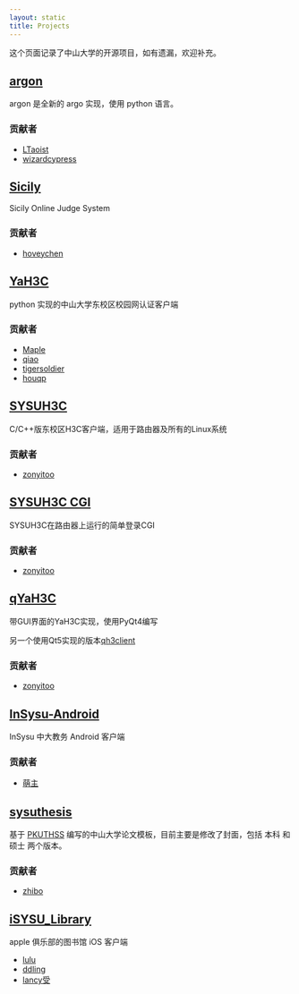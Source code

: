 ```yaml
---
layout: static
title: Projects
---
```


<div class="notice">
这个页面记录了中山大学的开源项目，如有遗漏，欢迎补充。
</div>

[argon](https://github.com/sysu/argon)
--------------------------------------

argon 是全新的 argo 实现，使用 python 语言。

### 贡献者

- [LTaoist](https://github.com/LTaoist)
- [wizardcypress](https://github.com/wizardcypress)

[Sicily](https://github.com/sysu/Sicily)
----------------------------------------

Sicily Online Judge System

### 贡献者

- [hoveychen](https://github.com/hoveychen)

[YaH3C](https://github.com/sysu/YaH3C)
--------------------------------------

python 实现的中山大学东校区校园网认证客户端

### 贡献者

- [Maple](https://github.com/humaiozuzu)
- [qiao](https://github.com/qiao)
- [tigersoldier](https://github.com/tigersoldier)
- [houqp](https://github.com/houqp)

[SYSUH3C](https://github.com/zonyitoo/sysuh3c)
----------------------------------------------

C/C++版东校区H3C客户端，适用于路由器及所有的Linux系统

### 贡献者

- [zonyitoo](https://github.com/zonyitoo)

[SYSUH3C CGI](https://github.com/zonyitoo/sysuh3c-cgi)
------------------------------------------------------

SYSUH3C在路由器上运行的简单登录CGI

### 贡献者

- [zonyitoo](https://github.com/zonyitoo)

[qYaH3C](https://github.com/sysu/qYaH3C)
----------------------------------------

带GUI界面的YaH3C实现，使用PyQt4编写

另一个使用Qt5实现的版本[qh3client](https://github.com/zonyitoo/qh3client)

### 贡献者

- [zonyitoo](https://github.com/zonyitoo)


[InSysu-Android](https://github.com/SYSUWebDev/InSysu-Android)
--------------------------------------------------------------

InSysu 中大教务 Android 客户端

### 贡献者

- [萌主](https://github.com/rpplusplus)

[sysuthesis](https://github.com/sysu/sysuthesis)
------------------------------------------------

基于 [PKUTHSS](http://www.ctan.org/pkg/pkuthss) 编写的中山大学论文模板，目前主要是修改了封面，包括 本科 和 硕士 两个版本。

### 贡献者

- [zhibo](https://github.com/zhibo)

[iSYSU_Library](https://github.com/applesysu/iSYSU_Library)
-----------------------------------------------------------

apple 俱乐部的图书馆 iOS 客户端

- [lulu](https://github.com/lovedayluk)
- [ddling](https://github.com/ddling)
- [lancy受](https://github.com/lancy)

